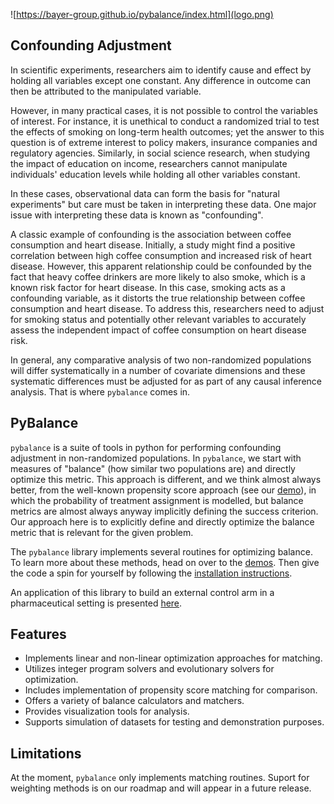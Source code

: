 ![https://bayer-group.github.io/pybalance/index.html](logo.png)

## Confounding Adjustment

In scientific experiments, researchers aim to identify cause and effect by
holding all variables except one constant. Any difference in outcome can then
be attributed to the manipulated variable.

However, in many practical cases, it is not possible to control the variables
of interest. For instance, it is unethical to conduct a randomized trial to test
the effects of smoking on long-term health outcomes; yet the answer to this
question is of extreme interest to policy makers, insurance companies and
regulatory agencies. Similarly, in social science research, when studying the
impact of education on income, researchers cannot manipulate individuals' education
levels while holding all other variables constant.

In these cases, observational data can form the basis for "natural experiments" but
care must be taken in interpreting these data. One major issue with interpreting these
data is known as "confounding".

A classic example of confounding is the association between coffee consumption and
heart disease. Initially, a study might find a positive correlation between high
coffee consumption and increased risk of heart disease. However, this apparent
relationship could be confounded by the fact that heavy coffee drinkers are more
likely to also smoke, which is a known risk factor for heart disease. In this case,
smoking acts as a confounding variable, as it distorts the true relationship between
coffee consumption and heart disease. To address this, researchers need to adjust for
smoking status and potentially other relevant variables to accurately assess the
independent impact of coffee consumption on heart disease risk.

In general, any comparative analysis of two non-randomized populations will differ
systematically in a number of covariate dimensions and these systematic differences
must be adjusted for as part of any causal inference analysis. That is where
`pybalance` comes in.

## PyBalance

`pybalance` is a suite of tools in python for performing confounding adjustment
in non-randomized populations. In `pybalance`, we start with measures of "balance"
(how similar two populations are) and directly optimize this metric. This approach is
different, and we think almost always better, from the well-known propensity score
approach (see our [demo](https://bayer-group.github.io/pybalance/demos/ps_matcher.html)),
in which the probability of treatment assignment is modelled, but balance metrics are
almost always anyway implicitly defining the success criterion. Our approach here is to
explicitly define and directly optimize the balance metric that is relevant for the
given problem.

The `pybalance` library implements several routines for optimizing balance. To learn more
about these methods, head on over to the
[demos](https://bayer-group.github.io/pybalance/02_demos.html). Then give
the code a spin for yourself by following the
[installation instructions](https://bayer-group.github.io/pybalance/01_installation.html).

An application of this library to build an external control arm in a pharmaceutical
setting is presented [here](https://onlinelibrary.wiley.com/doi/10.1002/pst.2352).

## Features

- Implements linear and non-linear optimization approaches for matching.
- Utilizes integer program solvers and evolutionary solvers for optimization.
- Includes implementation of propensity score matching for comparison.
- Offers a variety of balance calculators and matchers.
- Provides visualization tools for analysis.
- Supports simulation of datasets for testing and demonstration purposes.

## Limitations

At the moment, `pybalance` only implements matching routines. Suport for weighting
methods is on our roadmap and will appear in a future release.
